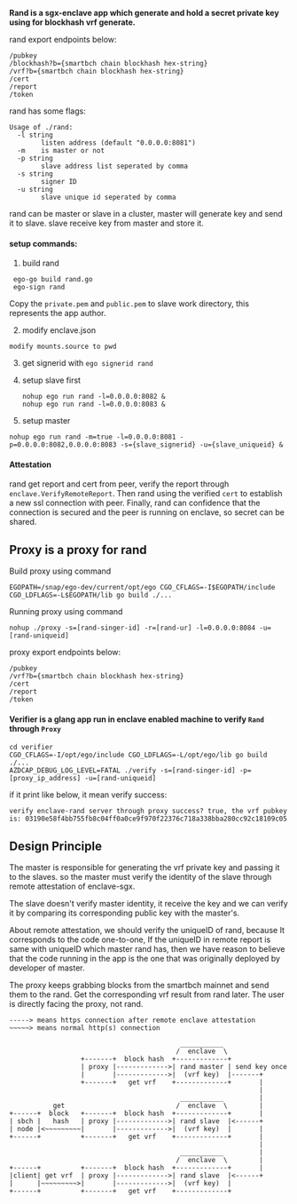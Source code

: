 **Rand is a sgx-enclave app which generate and hold a secret private key using for blockhash vrf generate.**

rand export endpoints below:

```
/pubkey
/blockhash?b={smartbch chain blockhash hex-string}
/vrf?b={smartbch chain blockhash hex-string}
/cert
/report
/token
```

rand has some flags:

```
Usage of ./rand:
  -l string
    	listen address (default "0.0.0.0:8081")
  -m	is master or not
  -p string
    	slave address list seperated by comma
  -s string
    	signer ID
  -u string
    	slave unique id seperated by comma
```

rand can be master or slave in a cluster, master will generate key and send it to slave. slave receive key from master and store it.

#### setup commands:

1. build rand

```
 ego-go build rand.go
 ego-sign rand
```

Copy the `private.pem` and `public.pem` to slave work directory, this represents the app author.

2. modify enclave.json

```
modify mounts.source to pwd
```

3. get signerid with `ego signerid rand`

4. setup slave first

   ```
   nohup ego run rand -l=0.0.0.0:8082 &
   nohup ego run rand -l=0.0.0.0:8083 &
   ```

5. setup master

```
nohup ego run rand -m=true -l=0.0.0.0:8081 -p=0.0.0.0:8082,0.0.0.0:8083 -s={slave_signerid} -u={slave_uniqueid} &
```

#### Attestation

rand get report and cert from peer, verify the report through `enclave.VerifyRemoteReport`. Then rand using the verified `cert` to establish a new ssl connection with peer. Finally, rand can confidence that the connection is secured and the peer is running on enclave, so secret can be shared.



## Proxy is a proxy for rand

Build proxy using command

```
EGOPATH=/snap/ego-dev/current/opt/ego CGO_CFLAGS=-I$EGOPATH/include CGO_LDFLAGS=-L$EGOPATH/lib go build ./...
```

Running proxy using command

```
nohup ./proxy -s=[rand-singer-id] -r=[rand-ur] -l=0.0.0.0:8084 -u=[rand-uniqueid]
```

proxy export endpoints below:

```
/pubkey
/vrf?b={smartbch chain blockhash hex-string}
/cert
/report
/token
```



#### Verifier is a glang app run in enclave enabled machine to verify `Rand` through `Proxy`

```
cd verifier
CGO_CFLAGS=-I/opt/ego/include CGO_LDFLAGS=-L/opt/ego/lib go build ./...
AZDCAP_DEBUG_LOG_LEVEL=FATAL ./verify -s=[rand-singer-id] -p=[proxy_ip_address] -u=[rand-uniqueid]
```

if it print like below, it mean verify success:

```
verify enclave-rand server through proxy success? true, the vrf pubkey is: 03190e58f4bb755fb8c04ff0a0ce9f970f22376c718a338bba280cc92c18109c05
```



## Design Principle

The master is responsible for generating the vrf private key and passing it to the slaves. so the master must verify the identity of the slave through remote attestation of enclave-sgx. 

The slave doesn't verify master identity, it receive the key and we can verify it by comparing its corresponding public key with the master's.

About remote attestation, we should verify the uniqueID of rand, because It corresponds to the code one-to-one, If the uniqueID in remote report is same with uniqueID which master rand has, then we have reason to believe that the code running in the app is the one that was originally deployed by developer of master.

The proxy keeps grabbing blocks from the smartbch mainnet and send them to the rand. Get the corresponding vrf result from rand later. The user is directly facing the proxy, not rand.

```
-----> means https connection after remote enclave attestation
~~~~~> means normal http(s) connection

                                           ___________
                                          /  enclave  \
                  +-------+  block hash  +-------------+
                  | proxy |------------->| rand master | send key once
                  |       |------------->|  (vrf key)  |-------+
                  +-------+   get vrf    +-------------+       |
                                                               |
                                           ___________         |
           get                            /  enclave  \        |
+------+  block   +-------+  block hash  +-------------+       |
| sbch |   hash   | proxy |------------->| rand slave  |<------+
| node |<~~~~~~~~~|       |------------->|  (vrf key)  |       |
+------+          +-------+   get vrf    +-------------+       |
                                                               |
                                           ___________         |
                                          /  enclave  \        |
+------+          +-------+  block hash  +-------------+       |
|client| get vrf  | proxy |------------->| rand slave  |<------+
|      |~~~~~~~~~>|       |------------->|  (vrf key)  |
+------+          +-------+   get vrf    +-------------+

```
